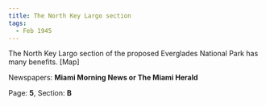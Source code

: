 ```yaml
---  
title: The North Key Largo section  
tags:  
  - Feb 1945  
---  
```

  
The North Key Largo section of the proposed Everglades National Park has many benefits. [Map]  
  
Newspapers: **Miami Morning News or The Miami Herald**  
  
Page: **5**, Section: **B** 
